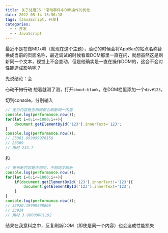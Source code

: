 ```yaml
---
title: 关于处理JS''滚动事件中DOM操作的优化
date: 2022-05-14 13:56:18
tags: [JavaScript, 开发]
categories: 
  - - 开发
  - - JavaScript
---
```


最近不是在做MDx嘛（就现在这个主题），滚动的时候会将AppBar的站点名称替换成当前的页面名称，最近调试的时候看着DOM那里一直在闪，就想虽然这是刷新同一个文本，视觉上不会变动，但是他确实是一直在操作DOM的，这会不会对性能造成影响呢？

先说结论：会

~~心动不如行动~~ 想着就测了测，打开`about:blank`，在DOM栏里添加一个`div#123`。

切到console，分别输入
```javascript
// 无论内容是否相同都会刷新同一内容
console.log(performance.now());
for(let i=0;i<=1000;i++){
    document.getElementById('123').innerText='123';
}
console.log(performance.now());
// 23361.899999976158
// 23369
// 用时 233.7
```
和
```javascript
// 先判断内容是否相同，不相同才刷新
console.log(performance.now());
for(let i=0;i<=1000;i++){
    if(document.getElementById('123').innerText!='123'){
        document.getElementById('123').innerText='123';
    }
}
console.log(performance.now());
// 33920.19999998808
// 33924
// 用时 3.80000001192
```
结果在我意料之中，反复刷新DOM（即使是同一个内容）也会造成性能损失